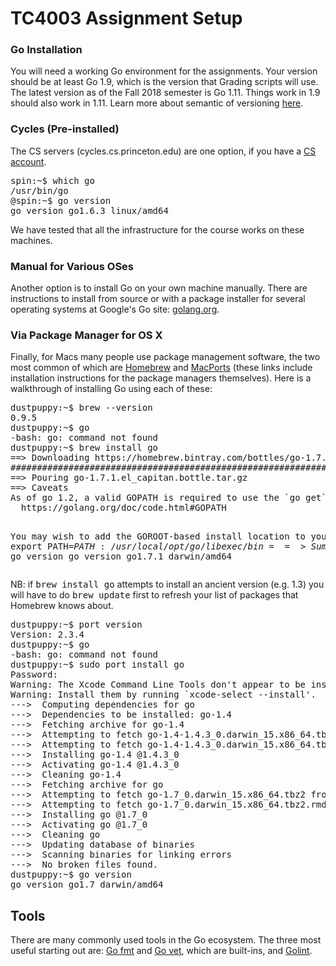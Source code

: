 # TC4003 Assignment Setup

### Go Installation

You will need a working Go environment for the assignments. 
Your version should be at least Go 1.9, which is the version that Grading scripts will use.
The latest version as of the Fall 2018 semester is Go 1.11. Things work in 1.9 should also work in 1.11. Learn more about semantic of versioning [here](https://semver.org/).

<h3>Cycles (Pre-installed)</h3>
<p>
  The CS servers (cycles.cs.princeton.edu) are one option, if you have a <a href="https://csguide.cs.princeton.edu/accounts">CS account</a>.
<pre>
spin:~$ which go
/usr/bin/go
@spin:~$ go version
go version go1.6.3 linux/amd64</pre>
  We have tested that all the infrastructure for the course works on these machines.
</p>

<h3>Manual for Various OSes</h3>
<p>
  Another option is to install Go on your own machine manually. There are instructions to install from source or with a 
  package installer for several operating systems at Google's Go site: <a href="https://golang.org/dl/">golang.org</a>.
</p>

<h3>Via Package Manager for OS X</h3>
<p>
  Finally, for Macs many people use package management software, the two most common of which are 
  <a href="http://brew.sh/">Homebrew</a> and 
  <a href="https://guide.macports.org/">MacPorts</a> 
  (these links include installation instructions for the package managers themselves). 
  Here is a walkthrough of installing Go using each of these:
<pre>
dustpuppy:~$ brew --version
0.9.5
dustpuppy:~$ go
-bash: go: command not found
dustpuppy:~$ brew install go
==> Downloading https://homebrew.bintray.com/bottles/go-1.7.1.el_capitan.bottle.
######################################################################## 100.0%
==> Pouring go-1.7.1.el_capitan.bottle.tar.gz
==> Caveats
As of go 1.2, a valid GOPATH is required to use the `go get` command:
  https://golang.org/doc/code.html#GOPATH

You may wish to add the GOROOT-based install location to your PATH:
  export PATH=$PATH:/usr/local/opt/go/libexec/bin
==> Summary
🍺  /usr/local/Cellar/go/1.7.1: 6,436 files, 250.6M
dustpuppy:~$ go version
go version go1.7.1 darwin/amd64</pre>
NB: if <tt>brew install go</tt> attempts to install an ancient version (e.g. 1.3) you will have to do <tt>brew update</tt> first to refresh your list of packages that Homebrew knows about.
<pre>
dustpuppy:~$ port version
Version: 2.3.4
dustpuppy:~$ go
-bash: go: command not found
dustpuppy:~$ sudo port install go
Password:
Warning: The Xcode Command Line Tools don't appear to be installed; most ports will likely fail to build.
Warning: Install them by running `xcode-select --install'.
--->  Computing dependencies for go
--->  Dependencies to be installed: go-1.4
--->  Fetching archive for go-1.4
--->  Attempting to fetch go-1.4-1.4.3_0.darwin_15.x86_64.tbz2 from https://packages.macports.org/go-1.4
--->  Attempting to fetch go-1.4-1.4.3_0.darwin_15.x86_64.tbz2.rmd160 from https://packages.macports.org/go-1.4
--->  Installing go-1.4 @1.4.3_0
--->  Activating go-1.4 @1.4.3_0
--->  Cleaning go-1.4
--->  Fetching archive for go
--->  Attempting to fetch go-1.7_0.darwin_15.x86_64.tbz2 from https://packages.macports.org/go
--->  Attempting to fetch go-1.7_0.darwin_15.x86_64.tbz2.rmd160 from https://packages.macports.org/go
--->  Installing go @1.7_0
--->  Activating go @1.7_0
--->  Cleaning go
--->  Updating database of binaries
--->  Scanning binaries for linking errors               
--->  No broken files found.
dustpuppy:~$ go version
go version go1.7 darwin/amd64</pre>
</p>

<h2>Tools</h2>
<p>
 There are many commonly used tools in the Go ecosystem. The three most useful starting out are:
 <a href="https://golang.org/cmd/gofmt/">Go fmt</a> and <a href="https://golang.org/cmd/vet/">Go vet</a>, which are built-ins, and <a href="https://github.com/golang/lint">Golint</a>.
</p>

